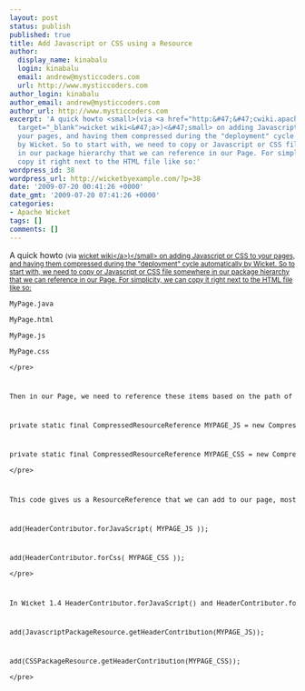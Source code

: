 ```yaml
---
layout: post
status: publish
published: true
title: Add Javascript or CSS using a Resource
author:
  display_name: kinabalu
  login: kinabalu
  email: andrew@mysticcoders.com
  url: http://www.mysticcoders.com
author_login: kinabalu
author_email: andrew@mysticcoders.com
author_url: http://www.mysticcoders.com
excerpt: 'A quick howto <small>(via <a href="http:&#47;&#47;cwiki.apache.org&#47;WICKET&#47;adding-javascript-or-css-using-a-resource.html"
  target="_blank">wicket wiki<&#47;a>)<&#47;small> on adding Javascript or CSS to
  your pages, and having them compressed during the "deployment" cycle automatically
  by Wicket. So to start with, we need to copy or Javascript or CSS file somewhere
  in our package hierarchy that we can reference in our Page. For simplicity, we can
  copy it right next to the HTML file like so:'
wordpress_id: 38
wordpress_url: http://wicketbyexample.com/?p=38
date: '2009-07-20 00:41:26 +0000'
date_gmt: '2009-07-20 07:41:26 +0000'
categories:
- Apache Wicket
tags: []
comments: []
---
```

<p>A quick howto <small>(via <a href="http:&#47;&#47;cwiki.apache.org&#47;WICKET&#47;adding-javascript-or-css-using-a-resource.html" target="_blank">wicket wiki<&#47;a>)<&#47;small> on adding Javascript or CSS to your pages, and having them compressed during the "deployment" cycle automatically by Wicket. So to start with, we need to copy or Javascript or CSS file somewhere in our package hierarchy that we can reference in our Page. For simplicity, we can copy it right next to the HTML file like so:<a id="more"></a><a id="more-38"></a></p>
<pre>
MyPage.java<br />
MyPage.html<br />
MyPage.js<br />
MyPage.css<br />
<&#47;pre></p>
<p>Then in our Page, we need to reference these items based on the path of our Java file, like so:</p>
<pre lang="java" colla="+">
private static final CompressedResourceReference MYPAGE_JS = new CompressedResourceReference(MyPage.class, "MyPage.js");</p>
<p>private static final CompressedResourceReference MYPAGE_CSS = new CompressedResourceReference(MyPage.class, "MyPage.css");<br />
<&#47;pre></p>
<p>This code gives us a ResourceReference that we can add to our page, most use cases to the HTML head element block. To do that in your page:</p>
<pre lang="java" colla="+">
add(HeaderContributor.forJavaScript( MYPAGE_JS ));</p>
<p>add(HeaderContributor.forCss( MYPAGE_CSS ));<br />
<&#47;pre></p>
<p>In Wicket 1.4 HeaderContributor.forJavaScript() and HeaderContributor.forCss() are deprecated, you can use the code below:</p>
<pre lang="java" colla="+">
add(JavascriptPackageResource.getHeaderContribution(MYPAGE_JS));</p>
<p>add(CSSPackageResource.getHeaderContribution(MYPAGE_CSS));<br />
<&#47;pre></p>
